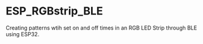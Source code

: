 # ESP_RGBstrip_BLE
Creating patterns wtih set on and off times in an RGB LED Strip through BLE using ESP32.
